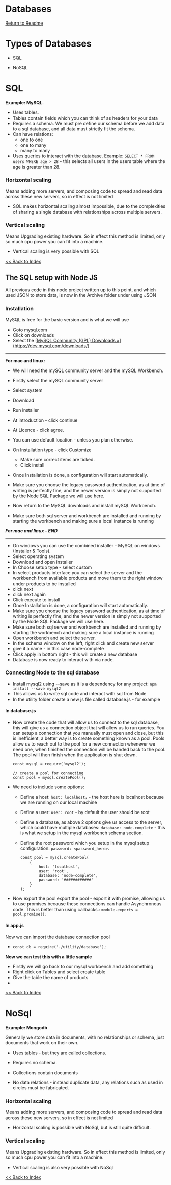 # Databases

[Return to Readme](https://github.com/Mr-Smyth/nodejs-with-expressjs/blob/main/README.md)

# Types of Databases

+   SQL

+   NoSQL

# SQL



**Example: MySQL.** 

+ Uses tables.
+ Tables contain fields which you can think of as headers for your data
+ Requires a schema. We must pre define our schema before we add data to a sql database, and all data must strictly fit the schema.
+ Can have relations:
  + one to one
  + one to many
  + many to many
+ Uses queries to interact with the database. Example: `SELECT * FROM users WHERE age > 28` - this selects all users in the users table where the age is greater than 28.



### Horizontal scaling

Means adding more servers, and composing code to spread and read data across these new servers, so in effect is not limited

+ SQL makes horizontal scaling almost impossible, due to the complexities of sharing a single database with relationships across multiple servers.

### Vertical scaling

Means Upgrading existing hardware. So in effect this method is limited, only so much cpu power you can fit into a machine.

+ Vertical scaling is very possible with SQL

[<< Back to Index](#index)

## The SQL setup with Node JS

All previous code in this node project written up to this point, and which used JSON to store data, is now in the Archive folder under using JSON

### Installation

MySQL is free for the basic version and is what we will use

+ Goto mysql.com
+ Click on downloads
+ Select the  [[MySQL Community (GPL) Downloads »](https://dev.mysql.com/downloads/)](https://dev.mysql.com/downloads/)

---

**For mac and linux:**

+ We will need the mySQL community server and the mySQL Workbench.
+ Firstly select the mySQL community server

+ Select system
+ Download
+ Run installer
+ At introduction - click continue
+ At Licence - click agree.
+ You can use default location - unless you plan otherwise.
+ On Installation type - click Customize 
  + Make sure correct items are ticked.
  + Click install

+ Once Installation is done, a configuration will start automatically.
+ Make sure you choose the legacy password authentication, as at time of writing is perfectly fine, and the newer version is simply not supported by the Node SQL Package we will use here.
+ Now return to the MySQL downloads and install mySQL Workbench.
+ Make sure both sql server and workbench are installed and running by starting the workbench and making sure a local instance is running

***For mac and linux - END***

---

+ On windows you can use the combined installer - MySQL on windows (Installer & Tools).
+ Select operating system
+ Download and open installer
+ In Choose setup type - select custom
+ In select products interface you can select the server and the workbench from available products and move them to the right window under products to be installed
+ click next 
+ click next again
+ Click execute to install
+ Once Installation is done, a configuration will start automatically.
+ Make sure you choose the legacy password authentication, as at time of writing is perfectly fine, and the newer version is simply not supported by the Node SQL Package we will use here.
+ Make sure both sql server and workbench are installed and running by starting the workbench and making sure a local instance is running
+ Open workbench and select the server.
+ In the schema window on the left, right click and create new server
+ give it a name - in this case node-complete
+ Click apply in bottom right - this will create a new database
+ Database is now ready to interact with via node.



### Connecting Node to the sql database

+ Install mysql2 using --save as it is a dependency for any project: `npm install --save mysql2`
+ This allows us to write sql code and interact with sql from Node
+ In the utility folder create a new js file called database.js - for example

#### In database.js

+ Now create the code that will allow us to connect to the sql database, this will give us a connection object that will allow us to run queries. You can setup a connection that you manually must open and close, but this is inefficient, a better way is to create something known as a pool. Pools allow us to reach out to the pool for a new connection whenever we need one, when finished the connection will be handed back to the pool. The pool will then finish when the application is shut down.

  ```
  const mysql = require('mysql2');
  
  // create a pool for connecting
  const pool = mysql.createPool();
  ```

+ We need to include some options:

  + Define a host: `host: localhost;` - the host here is localhost because we are running on our local machine

  + Define a user: `user: root` - by default the user should be root

  + Define a database, as above 2 options give us access to the server, which could have multiple databases: `database: node-complete` - this is what we setup in the mysql workbench schema section.

  + Define the root password which you setup in the mysql setup configuration: `password: <password_here>`.

    ```
    const pool = mysql.createPool(
        {
            host: 'localhost',
            user: 'root',
            database: 'node-complete',
            password: '############'
        }
    );
    ```

+ Now export the pool export the pool - export it with promise, allowing us to use promises because these connections can handle Asynchronous code. This is better than using callbacks.: `module.exports = pool.promise();`

#### In app.js

Now we can import the database connection pool

+ `const db = require('./utility/database');`



**Now we can test this with a little sample** 

+ Firstly we will go back to our mysql workbench and add something
+ Right click on Tables and select create table
+ Give the table the name of products
+ 

[<< Back to Index](#index)

# NoSql

**Example: Mongodb**

Generally we store data in documents, with no relationships or schema, just documents that work on their own.

+ Uses tables - but they are called collections.

+ Requires no schema.

+ Collections contain documents

+ No data relations - instead duplicate data, any relations such as used in circles must be fabricated.

  

### Horizontal scaling

Means adding more servers, and composing code to spread and read data across these new servers, so in effect is not limited

+ Horizontal scaling is possible with NoSql, but is still quite difficult.

### Vertical scaling

Means Upgrading existing hardware. So in effect this method is limited, only so much cpu power you can fit into a machine.

+ Vertical scaling is also very possible with NoSql

[<< Back to Index](#index)